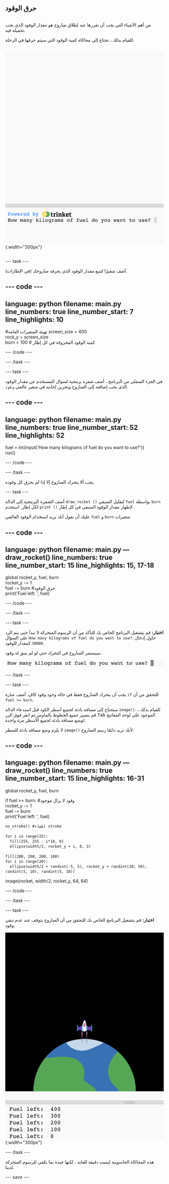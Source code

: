 ## حرق الوقود

<div style="display: flex; flex-wrap: wrap">
<div style="flex-basis: 200px; flex-grow: 1; margin-right: 15px;">

من أهم الأشياء التي يجب أن تقررها عند إطلاق صاروخ هو مقدار الوقود الذي يجب تحميله فيه. 

للقيام بذلك ، تحتاج إلى محاكاة كمية الوقود التي سيتم حرقها في الرحلة.
</div>

![البرنامج الذي يحتوي على سؤال في منطقة الإخراج يسأل عن كمية الوقود المطلوبة.](images/burn_question_full.png){:width="300px"}

</div>

--- task ---

أضف متغيرًا لتتبع مقدار الوقود الذي يحرقه صاروخك (في الإطارات).

--- code ---
---
language: python 
filename: main.py 
line_numbers: true 
line_number_start: 7
line_highlights: 10
---

#تهيئة المتغيرات العامة
screen_size = 400   
rock_y = screen_size  
burn = 100 # كمية الوقود المحروقة في كل إطار

--- /code ---

--- /task ---


--- task ---

في الجزء السفلي من البرنامج ، أضف شفرة برمجية لسؤال المستخدم عن مقدار الوقود الذي يجب إضافته إلى الصاروخ وتخزين إجابته في متغير عالمي `وقود`.

--- code ---
---
language: python 
filename: main.py 
line_numbers: true 
line_number_start: 52
line_highlights: 52
---

fuel = int(input('How many kilograms of fuel do you want to use?'))   
run()

--- /code ---

--- /task ---

يجب ألا يتحرك الصاروخ إلا إذا لم يحرق كل وقوده.

--- task ---

أضف الشفرة البرمجية إلى الدالة `draw_rocket ()` لتقليل المتبقي `fuel` بواسطة `burn` لكل إطار. استخدم `print ()` لإظهار مقدار الوقود المتبقي في كل إطار.

عليك أن تقول أنك تريد استخدام الوقود العالمي `fuel` و `burn` متغيرات.

--- code ---
---
language: python 
filename: main.py — draw_rocket() 
line_numbers: true 
line_number_start: 15
line_highlights: 15, 17-18
---

  global rocket_y, fuel, burn   
  rocket_y -= 1   
  fuel -= burn #حرق الوقود   
  print('Fuel left: ', fuel)

--- /code ---

--- /task ---

--- task ---

**اختبار:** قم بتشغيل البرنامج الخاص بك للتأكد من أن الرسوم المتحركة لا تبدأ حتى يتم الرد على السؤال `How many kilograms of fuel do you want to use?`. حاول إدخال `30000` كمقدار للوقود.

سيستمر الصاروخ في التحرك حتى لو لم يتبق له وقود.

![البرنامج الذي يحتوي على سؤال في منطقة الإخراج يسأل عن مقدار الوقود المطلوب.](images/burn_question.png)

--- /task ---

--- task ---

يجب أن يتحرك الصاروخ فقط في حالة وجود وقود كافٍ. أضف عبارة `if` للتحقق من أن `fuel >= burn`.

ستحتاج إلى مسافة بادئة لجميع أسطر الكود قبل استدعاء الدالة `image()`. للقيام بذلك ، قم بتمييز جميع الخطوط بالماوس ثم انقر فوق الزر <kbd>Tab</kbd> الموجود على لوحة المفاتيح لوضع مسافة بادئة لجميع الأسطر مرة واحدة.

لا يلزم وضع مسافة بادئة للسطر `image()` لأنك تريد دائمًا رسم الصاروخ.

--- code ---
---
language: python 
filename: main.py — draw_rocket() 
line_numbers: true 
line_number_start: 15
line_highlights: 16-31
---

  global rocket_y, fuel, burn

  if fuel >= burn: #وقود لا يزال موجود   
    rocket_y -= 1   
    fuel -= burn   
    print('Fuel left: ', fuel)   

    no_stroke() #اطفاء stroke   
    
    for i in range(25):   
      fill(255, 255 - i*10, 0)   
      ellipse(width/2, rocket_y + i, 8, 3)    
    
    fill(200, 200, 200, 100)   
    for i in range(20):   
      ellipse(width/2 + randint(-5, 5), rocket_y + randint(20, 50), randint(5, 10), randint(5, 10))

  image(rocket, width/2, rocket_y, 64, 64)

--- /code ---

--- /task ---

--- task ---

**اختبار:** قم بتشغيل البرنامج الخاص بك للتحقق من أن الصاروخ يتوقف عند عدم تبقي وقود.

![صورة صاروخ في منتصف الشاشة عليها عبارة "وقود متبقي: 0".](images/burn_empty.png){:width="300px"}

--- /task ---

هذه المحاكاة الحاسوبية ليست دقيقة للغاية ، لكنها جيدة بما يكفي للرسوم المتحركة لدينا.

--- save ---

